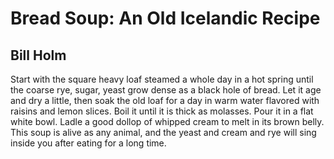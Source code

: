 # Bread Soup: An Old Icelandic Recipe
## Bill Holm
Start with the square heavy loaf
steamed a whole day in a hot spring
until the coarse rye, sugar, yeast
grow dense as a black hole of bread.
Let it age and dry a little,
then soak the old loaf for a day
in warm water flavored
with raisins and lemon slices.
Boil it until it is thick as molasses.
Pour it in a flat white bowl.
Ladle a good dollop of whipped cream
to melt in its brown belly.
This soup is alive as any animal,
and the yeast and cream and rye
will sing inside you after eating
for a long time.